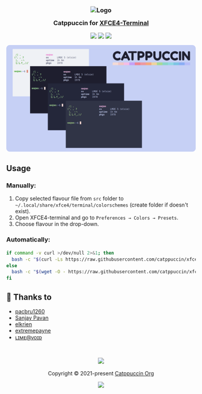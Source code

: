 <h3 align="center">
	<img src="https://raw.githubusercontent.com/catppuccin/catppuccin/main/assets/logos/exports/1544x1544_circle.png" width="100" alt="Logo"/><br/>
	<img src="https://raw.githubusercontent.com/catppuccin/catppuccin/main/assets/misc/transparent.png" height="30" width="0px"/>
	Catppuccin for <a href="https://docs.xfce.org/apps/xfce4-terminal/start">XFCE4-Terminal</a>
	<img src="https://raw.githubusercontent.com/catppuccin/catppuccin/main/assets/misc/transparent.png" height="30" width="0px"/>
</h3>

<p align="center">
    <a href="https://github.com/catppuccin/xfce4-terminal/stargazers"><img src="https://img.shields.io/github/stars/catppuccin/xfce4-terminal?colorA=363a4f&colorB=b7bdf8&style=for-the-badge"></a>
    <a href="https://github.com/catppuccin/xfce4-terminal/issues"><img src="https://img.shields.io/github/issues/catppuccin/xfce4-terminal?colorA=363a4f&colorB=f5a97f&style=for-the-badge"></a>
    <a href="https://github.com/catppuccin/xfce4-terminal/contributors"><img src="https://img.shields.io/github/contributors/catppuccin/xfce4-terminal?colorA=363a4f&colorB=a6da95&style=for-the-badge"></a>
</p>

![XFCE4-Terminal Theme Preview](assets/preview.png)

## Usage

### Manually:
1. Copy selected flavour file from `src` folder to `~/.local/share/xfce4/terminal/colorschemes` (create folder if doesn't exist).
2. Open XFCE4-terminal and go to `Preferences → Colors → Presets`.
3. Choose flavour in the drop-down.

### Automatically:

```bash
if command -v curl >/dev/null 2>&1; then
  bash -c "$(curl -Ls https://raw.githubusercontent.com/catppuccin/xfce4-terminal/main/install.sh)"
else
  bash -c "$(wget -O - https://raw.githubusercontent.com/catppuccin/xfce4-terminal/main/install.sh)"
fi
```
## 💝 Thanks to

- [pacbru1260](https://github.com/pacbru1260)
- [Sanjay Pavan](https://github.com/WitherCubes)
- [elkrien](https://github.com/elkrien)
- [extremepayne](https://github.com/extremepayne)
- [ʟɪᴍᴇ@ᴠᴏɪᴅ](https://github.com/lime-desu)

&nbsp;

<p align="center"><img src="https://raw.githubusercontent.com/catppuccin/catppuccin/main/assets/footers/gray0_ctp_on_line.svg?sanitize=true" /></p>
<p align="center">Copyright &copy; 2021-present <a href="https://github.com/catppuccin" target="_blank">Catppuccin Org</a>
<p align="center"><a href="https://github.com/catppuccin/catppuccin/blob/main/LICENSE"><img src="https://img.shields.io/static/v1.svg?style=for-the-badge&label=License&message=MIT&logoColor=d9e0ee&colorA=363a4f&colorB=b7bdf8"/></a></p>
